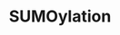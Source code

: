 ---
annotations:
- type: Pathway Ontology
  value: sumoylation pathway
authors:
- ReactomeTeam
- Anwesha
- Fehrhart
description: Small Ubiquitin-like MOdifiers (SUMOs) are a family of 3 proteins (SUMO1,2,3)
  that are reversibly conjugated to lysine residues of target proteins via a glycine-lysine
  isopeptide bond (reviewed in Hay 2013, Hannoun et al. 2010, Gareau and Lima 2010,
  Wilkinson and Henley 2010, Wang and Dasso 2009). Proteomic methods have yielded
  estimates of hundreds of target proteins. Targets are mostly located in the nucleus
  and therefore SUMOylation disproportionately affects gene expression.<br>SUMOs are
  initially translated as proproteins possessing extra amino acid residues at the
  C-terminus which are removed by the SUMO processing endoproteases SENP1,2,5 (Hay
  2007). Different SENPs have significantly different efficiencies with different
  SUMOs. The processing exposes a glycine residue at the C-terminus that is activated
  by ATP-dependent thiolation at cysteine-173 of UBA2 in a complex with SAE1, the
  E1 complex. The SUMO is transferred from E1 to cysteine-93 of a single E2 enzyme,
  UBC9 (UBE2I). UBC9 with or, in some cases, without an E3 ligase conjugates the glycine
  C-terminus of SUMO to an epsilon amino group of a lysine residue on the target protein.
  SUMO2 and SUMO3 may then be further polymerized, forming chains. SUMO1 is unable
  to form polymers.<br> Conjugated SUMO can act as a biinding site for proteins possessing
  SUMO interaction motifs (SIMs) and can also directly affect the formation of complexes
  between the target protein and other proteins.<br>Conjugated SUMOs are removed by
  cleavage of the isopeptide bond by processing enzymes SENP1,2,3,5. The processing
  enzymes SENP6 and SENP7 edit chains of SUMO2 and SUMO3.  View original pathway at
  [http://www.reactome.org/PathwayBrowser/#DIAGRAM=2990846 Reactome].
last-edited: 2021-01-25
organisms:
- Homo sapiens
redirect_from:
- /index.php/Pathway:WP2778
- /instance/WP2778
schema-jsonld:
- '@context': https://schema.org/
  '@id': https://wikipathways.github.io/pathways/WP2778.html
  '@type': Dataset
  creator:
    '@type': Organization
    name: WikiPathways
  description: Small Ubiquitin-like MOdifiers (SUMOs) are a family of 3 proteins (SUMO1,2,3)
    that are reversibly conjugated to lysine residues of target proteins via a glycine-lysine
    isopeptide bond (reviewed in Hay 2013, Hannoun et al. 2010, Gareau and Lima 2010,
    Wilkinson and Henley 2010, Wang and Dasso 2009). Proteomic methods have yielded
    estimates of hundreds of target proteins. Targets are mostly located in the nucleus
    and therefore SUMOylation disproportionately affects gene expression.<br>SUMOs
    are initially translated as proproteins possessing extra amino acid residues at
    the C-terminus which are removed by the SUMO processing endoproteases SENP1,2,5
    (Hay 2007). Different SENPs have significantly different efficiencies with different
    SUMOs. The processing exposes a glycine residue at the C-terminus that is activated
    by ATP-dependent thiolation at cysteine-173 of UBA2 in a complex with SAE1, the
    E1 complex. The SUMO is transferred from E1 to cysteine-93 of a single E2 enzyme,
    UBC9 (UBE2I). UBC9 with or, in some cases, without an E3 ligase conjugates the
    glycine C-terminus of SUMO to an epsilon amino group of a lysine residue on the
    target protein. SUMO2 and SUMO3 may then be further polymerized, forming chains.
    SUMO1 is unable to form polymers.<br> Conjugated SUMO can act as a biinding site
    for proteins possessing SUMO interaction motifs (SIMs) and can also directly affect
    the formation of complexes between the target protein and other proteins.<br>Conjugated
    SUMOs are removed by cleavage of the isopeptide bond by processing enzymes SENP1,2,3,5.
    The processing enzymes SENP6 and SENP7 edit chains of SUMO2 and SUMO3.  View original
    pathway at [http://www.reactome.org/PathwayBrowser/#DIAGRAM=2990846 Reactome].
  keywords:
  - UBA2:SAE1
  - SUMOylate target
  - 'SENP5 '
  - 'SUMO3-C173-UBA2 '
  - SUMO1
  - 'UBE2I-G97-SUMO1 '
  - SUMO2:UBA2:SAE1
  - SUMO2
  - ATP
  - 'SUMO3-C93-UBE2I '
  - SUMO1:UBA2:SAE1
  - 'SUMO2-C173-UBA2 '
  - 'UBA2-G93-SUMO2 '
  - UBE2I
  - SUMO1(2-101)
  - SUMO3:UBA2:SAE1
  - RWDD3
  - SUMO2:UBE2I
  - SUMO3
  - 'UBE2I-G92-SUMO3 '
  - 'SENP2 '
  - 'SAE1 '
  - SUMO1:C93-UBE2I
  - 'UBA2 '
  - 'UBE2I-G93-SUMO2 '
  - proteins
  - 'SUMO1-C93-UBE2I '
  - PPi
  - AMP
  - 'UBA2-G92-SUMO3 '
  - SENP1,2,5
  - SUMO3(1-103)
  - 'UBA2-G97-SUMO1 '
  - 'SUMO1-C173-UBA2 '
  - 'SENP1 '
  - 'SUMO2-C93-UBE2I '
  - SUMO E3 ligases
  - SUMO3:UBE2I
  - SUMO2(1-95)
  license: CC0
  name: SUMOylation
seo: CreativeWork
title: SUMOylation
wpid: WP2778
---